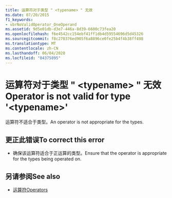 ```yaml
---
title: 运算符对于类型 " <typename> " 无效
ms.date: 07/20/2015
f1_keywords:
- vbrNoValidOperator_OneOperand
ms.assetid: 9d5e01db-d3e7-446a-8d39-6600c73fea20
ms.openlocfilehash: f6e4542cc154ebf41ff1db4d59554696d5d45326
ms.sourcegitcommit: f8c270376ed905f6a8896ce0fe25b4f4b38ff498
ms.translationtype: MT
ms.contentlocale: zh-CN
ms.lasthandoff: 06/04/2020
ms.locfileid: "84375895"
---
```

# <a name="operator-is-not-valid-for-type-typename"></a><span data-ttu-id="d653d-102">运算符对于类型 " \<typename> " 无效</span><span class="sxs-lookup"><span data-stu-id="d653d-102">Operator is not valid for type '\<typename>'</span></span>
<span data-ttu-id="d653d-103">运算符不适合于类型。</span><span class="sxs-lookup"><span data-stu-id="d653d-103">An operator is not appropriate for the types.</span></span>  
  
## <a name="to-correct-this-error"></a><span data-ttu-id="d653d-104">更正此错误</span><span class="sxs-lookup"><span data-stu-id="d653d-104">To correct this error</span></span>  
  
- <span data-ttu-id="d653d-105">确保该运算符适合于正运算的类型。</span><span class="sxs-lookup"><span data-stu-id="d653d-105">Ensure that the operator is appropriate for the types being operated on.</span></span>  
  
## <a name="see-also"></a><span data-ttu-id="d653d-106">另请参阅</span><span class="sxs-lookup"><span data-stu-id="d653d-106">See also</span></span>

- [<span data-ttu-id="d653d-107">运算符</span><span class="sxs-lookup"><span data-stu-id="d653d-107">Operators</span></span>](../language-reference/operators/index.md)
